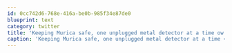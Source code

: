 ```yaml
---
id: 0cc742d6-768e-416a-be0b-985f34e87de0
blueprint: text
category: twitter
title: 'Keeping Murica safe, one unplugged metal detector at a time ow.ly/bNaqB'
caption: 'Keeping Murica safe, one unplugged metal detector at a time <a href="http://ow.ly/bNaqB" title="http://ow.ly/bNaqB" class="link link_untco">ow.ly/bNaqB</a>'
---
```


